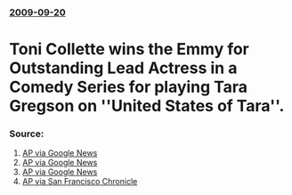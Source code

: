 ### [2009-09-20](/news/2009/09/20/index.md)

#   Toni Collette wins the Emmy for Outstanding Lead Actress in a Comedy Series for playing Tara Gregson on ''United States of Tara''. 




### Source:

1. [AP via Google News](http://www.google.com/hostednews/ap/article/ALeqM5gI11Yfjmko2nALepNs-3drv3PccQD9ARETQ00)
2. [AP via Google News](http://www.google.com/hostednews/ap/article/ALeqM5gdZYquCkhax758t3m92KQpgt3LKQD9ARCN2O1)
3. [AP via Google News](http://www.google.com/hostednews/ap/article/ALeqM5gdZYquCkhax758t3m92KQpgt3LKQD9ARCVVO0)
4. [AP via San Francisco Chronicle](http://www.sfgate.com/cgi-bin/article.cgi?f=/n/a/2009/09/20/entertainment/e180853D72.DTL)
